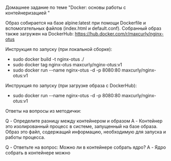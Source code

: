 Домашнее задание по теме "Docker: основы работы с контейнеризацией "

Образ собирается на базе alpine:latest при помощи Dockerfile и вспомогательных файлов (index.html и default.conf).
Собранный образ также загружен на DockerHub: https://hub.docker.com/r/maxcurly/nginx-otus


Инструкция по запуску (при локальной сборке):
- sudo docker build -t nginx-otus ./
- sudo docker tag nginx-otus maxcurly/nginx-otus:v1
- sudo docker run --name nginx-otus -d -p 8080:80 maxcurly/nginx-otus:v1

Инструкция по запуску (при загрузке образа с DockerHub):
- sudo docker run --name nginx-otus -d -p 8080:80 maxcurly/nginx-otus:v1

Ответы на вопросы из методички:

Q - Определите разницу между контейнером и образом
A - Контейнер это изолированный процесс в системе, запущенный на базе образа. Образ это файл, содержащий информацию, необходимую для запуска и работы процесса.

Q - Ответьте на вопрос: Можно ли в контейнере собрать ядро?
A - Ядро собрать в контейнере можно
